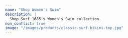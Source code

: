 ```yaml
---
name: "Shop Women's Swim"
description: |
  Shop Surf 1685's Women's Swim collection.
non_conflict: true
image: "/images/products/classic-surf-bikini-top.jpg"
---
```

